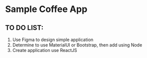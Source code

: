 # Sample Coffee App

## TO DO LIST:

1. Use Figma to design simple application
2. Determine to use MaterialUI or Bootstrap, then add using Node
3. Create application use ReactJS
